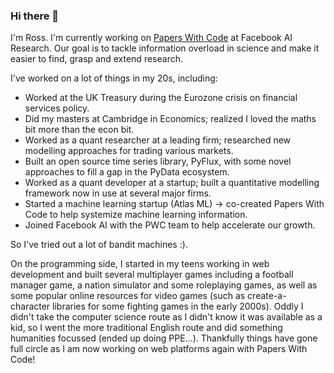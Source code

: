 ### Hi there 👋

I'm Ross. I'm currently working on [Papers With Code](http://www.paperswithcode.com) at Facebook AI Research. Our goal is to tackle information overload in science and make it easier to find, grasp and extend research.

I've worked on a lot of things in my 20s, including:

- Worked at the UK Treasury during the Eurozone crisis on financial services policy.
- Did my masters at Cambridge in Economics; realized I loved the maths bit more than the econ bit.
- Worked as a quant researcher at a leading firm; researched new modelling approaches for trading various markets.
- Built an open source time series library, PyFlux, with some novel approaches to fill a gap in the PyData ecosystem.
- Worked as a quant developer at a startup; built a quantitative modelling framework now in use at several major firms.
- Started a machine learning startup (Atlas ML) -> co-created Papers With Code to help systemize machine learning information.
- Joined Facebook AI with the PWC team to help accelerate our growth.

So I've tried out a lot of bandit machines :). 

On the programming side, I started in my teens working in web development and built several multiplayer games including a football manager game, a nation simulator and some roleplaying games, as well as some popular online resources for video games (such as create-a-character libraries for some fighting games in the early 2000s). Oddly I didn't take the computer science route as I didn't know it was available as a kid, so I went the more traditional English route and did something  humanities focussed (ended up doing PPE...). Thankfully things have gone full circle as I am now working on web platforms again with Papers With Code!
